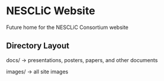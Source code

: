 # NESCLiC Website
Future home for the NESCLiC Consortium website

## Directory Layout
docs/ 
-> presentations, posters, papers, and other documents

images/
-> all site images
